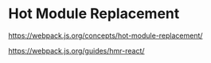 # Hot Module Replacement

<https://webpack.js.org/concepts/hot-module-replacement/>

<https://webpack.js.org/guides/hmr-react/>
